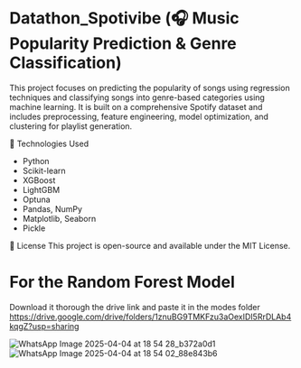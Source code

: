 # Datathon_Spotivibe (🎧 Music Popularity Prediction & Genre Classification)
This project focuses on predicting the popularity of songs using regression techniques and classifying songs into genre-based categories using machine learning. It is built on a comprehensive Spotify dataset and includes preprocessing, feature engineering, model optimization, and clustering for playlist generation.

🚀 Technologies Used
- Python
- Scikit-learn
- XGBoost
- LightGBM
- Optuna
- Pandas, NumPy
- Matplotlib, Seaborn
- Pickle


📜 License
This project is open-source and available under the MIT License.


# For the Random Forest Model 
Download it thorough the drive link and paste it in the modes folder
https://drive.google.com/drive/folders/1znuBG9TMKFzu3aOexIDI5RrDLAb4kqgZ?usp=sharing


![WhatsApp Image 2025-04-04 at 18 54 28_b372a0d1](https://github.com/user-attachments/assets/52a264c1-9dfa-48b5-bca9-8f7e68e32ac4)
![WhatsApp Image 2025-04-04 at 18 54 02_88e843b6](https://github.com/user-attachments/assets/75b36cb7-0492-4944-a4aa-46726e9b5f99)

